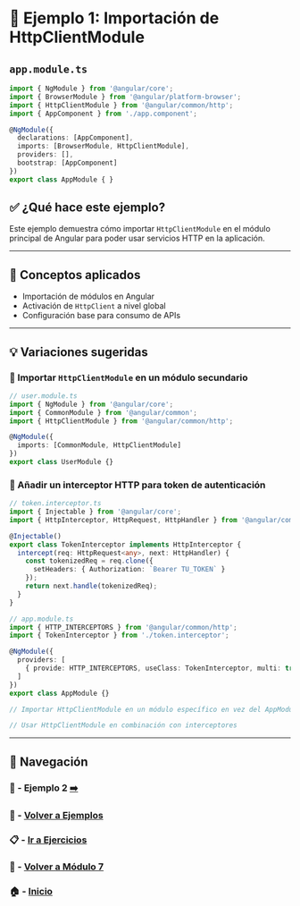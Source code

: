 # 🧪 Ejemplo 1: Importación de HttpClientModule

## `app.module.ts`
```ts
import { NgModule } from '@angular/core';
import { BrowserModule } from '@angular/platform-browser';
import { HttpClientModule } from '@angular/common/http';
import { AppComponent } from './app.component';

@NgModule({
  declarations: [AppComponent],
  imports: [BrowserModule, HttpClientModule],
  providers: [],
  bootstrap: [AppComponent]
})
export class AppModule { }
```

## ✅ ¿Qué hace este ejemplo?
Este ejemplo demuestra cómo importar `HttpClientModule` en el módulo principal de Angular para poder usar servicios HTTP en la aplicación.

---

## 🧠 Conceptos aplicados
- Importación de módulos en Angular
- Activación de `HttpClient` a nivel global
- Configuración base para consumo de APIs

---


## 💡 Variaciones sugeridas

### 🔹 Importar `HttpClientModule` en un módulo secundario

```ts
// user.module.ts
import { NgModule } from '@angular/core';
import { CommonModule } from '@angular/common';
import { HttpClientModule } from '@angular/common/http';

@NgModule({
  imports: [CommonModule, HttpClientModule]
})
export class UserModule {}
```

### 🔹 Añadir un interceptor HTTP para token de autenticación

```ts
// token.interceptor.ts
import { Injectable } from '@angular/core';
import { HttpInterceptor, HttpRequest, HttpHandler } from '@angular/common/http';

@Injectable()
export class TokenInterceptor implements HttpInterceptor {
  intercept(req: HttpRequest<any>, next: HttpHandler) {
    const tokenizedReq = req.clone({
      setHeaders: { Authorization: `Bearer TU_TOKEN` }
    });
    return next.handle(tokenizedReq);
  }
}
```

```ts
// app.module.ts
import { HTTP_INTERCEPTORS } from '@angular/common/http';
import { TokenInterceptor } from './token.interceptor';

@NgModule({
  providers: [
    { provide: HTTP_INTERCEPTORS, useClass: TokenInterceptor, multi: true }
  ]
})
export class AppModule {}
```


```ts
// Importar HttpClientModule en un módulo específico en vez del AppModule
```

```ts
// Usar HttpClientModule en combinación con interceptores
```

---

## 🔁 Navegación

### 🧪 - Ejemplo 2 [➡️](./Ejemplo_2.md)

### 🧪 - [Volver a Ejemplos](../README.md)

### 📋 - [Ir a Ejercicios](../../Ejercicios/README.md)

### 📘 - [Volver a Módulo 7](../../Modulo_7.md)

### 🏠 - [Inicio](../../../README.md)

